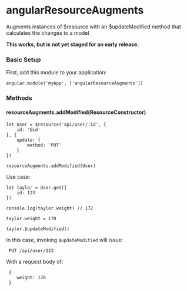 # angularResourceAugments

Augments instances of $resource with an $updateModified method that calculates the changes to a model

**This works, but is not yet staged for an early release.**

### Basic Setup

First, add this module to your application:

	angular.module('myApp', ['angularResourceAugments'])


### Methods

#### resourceAugments.addModified(ResourceConstructor)

	let User = $resource('api/user/:id', {
		id: '@id'
	}, {
		update: {
			method: 'PUT'
		}
	})

	resourceAugments.addModified(User)

Use case:

	let taylor = User.get({
		id: 123
	})

	console.log(taylor.weight) // 172

	taylor.weight = 170

	taylor.$updateModified()

In this case, invoking `$updateModified` will issue:

	 PUT /api/user/123

With a request body of:

	 {
	 	weight: 170
	 }